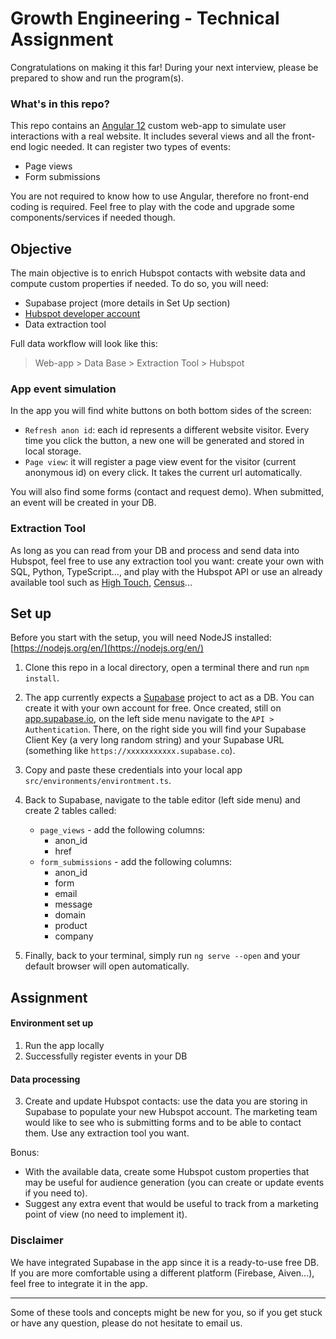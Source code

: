 # Growth Engineering - Technical Assignment

Congratulations on making it this far! During your next interview, please be prepared to show and run the program(s).

### What's in this repo?

This repo contains an [Angular 12](https://angular.io/docs) custom web-app to simulate user interactions with a real website. 
It includes several views and all the front-end logic needed.
It can register two types of events:
- Page views
- Form submissions

You are not required to know how to use Angular, therefore no front-end coding is required. Feel free to play with
the code and upgrade some components/services if needed though.







## Objective

The main objective is to enrich Hubspot contacts with website data and compute custom properties if needed. To do so, you will need:
- Supabase project (more details in Set Up section)
- [Hubspot developer account](https://app.hubspot.com/signup-hubspot/crm)
- Data extraction tool

Full data workflow will look like this:
> Web-app > Data Base > Extraction Tool > Hubspot

### App event simulation
In the app you will find white buttons on both bottom sides of the screen:
- `Refresh anon id`: each id represents a different website visitor. Every time you click the button, a new one
  will be generated and stored in local storage.
- `Page view`: it will register a page view event for the visitor (current anonymous id) on every click. It takes the current
  url automatically.

You will also find some forms (contact and request demo). When submitted, an event will be created in your DB.


### Extraction Tool
As long as you can read from your DB and process and send data into Hubspot, feel free to use any extraction tool you want: 
create your own with SQL, Python, TypeScript..., and play with the Hubspot API or use an already available tool such as 
[High Touch](https://hightouch.io/), [Census](https://www.getcensus.com/)...





## Set up

Before you start with the setup, you will need NodeJS installed: [https://nodejs.org/en/](https://nodejs.org/en/)
1. Clone this repo in a local directory, open a terminal there and run `npm install`.
2. The app currently expects a [Supabase](https://supabase.com/) project to act as a DB. 
You can create it with your own account for free.
Once created, still on [app.supabase.io](https://app.supabase.io/), on the left side menu navigate to the `API > Authentication`. There, on the right side you will find your Supabase Client Key (a very long random string) and your Supabase URL
(something like `https://xxxxxxxxxxx.supabase.co`).
3. Copy and paste these credentials into your local app `src/environments/environtment.ts`.
4. Back to Supabase, navigate to the table editor (left side menu) and create 2 tables called:
   - `page_views` - add the following columns:
     - anon_id
     - href
   - `form_submissions` - add the following columns:
     - anon_id
     - form
     - email
     - message
     - domain
     - product
     - company

5. Finally, back to your terminal, simply run `ng serve --open` and your default browser will open automatically.







## Assignment

#### Environment set up
1. Run the app locally 
2. Successfully register events in your DB

#### Data processing
3. Create and update Hubspot contacts: use the data you are storing in Supabase to populate your new Hubspot account. The marketing
team would like to see who is submitting forms and to be able to contact them. Use any extraction tool you want.

Bonus:
- With the available data, create some Hubspot custom properties that may be useful for audience generation 
(you can create or update events if you need to).
- Suggest any extra event that would be useful to track from a marketing point of view (no need to implement it).





### Disclaimer

We have integrated Supabase in the app since it is a ready-to-use free DB. If you are more comfortable using
a different platform (Firebase, Aiven...), feel free to integrate it in the app. 

--- 

Some of these tools and concepts might be new for you, so if you get stuck or have any question, please do not hesitate to email us.
